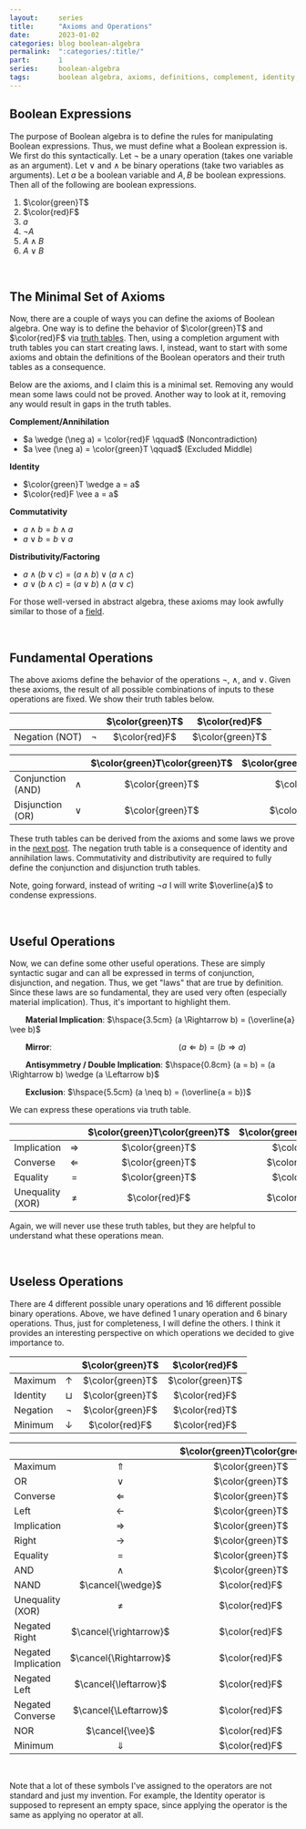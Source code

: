 ```yaml
---
layout:     series
title:      "Axioms and Operations"
date:       2023-01-02
categories: blog boolean-algebra
permalink:  ":categories/:title/"
part:       1
series:     boolean-algebra
tags:       boolean algebra, axioms, definitions, complement, identity, commutativity, distributivity
---
```


## Boolean Expressions

The purpose of Boolean algebra is to define the rules for manipulating Boolean expressions. Thus, we must define what a Boolean expression is. We first do this syntactically. Let $\neg$ be a unary operation (takes one variable as an argument). Let $\vee$ and $\wedge$ be binary operations (take two variables as arguments). Let $a$ be a boolean variable and $A, B$ be boolean expressions. Then all of the following are boolean expressions.

1. $\color{green}T$ 
2. $\color{red}F$
3. $a$
4. $\neg A$
5. $A \wedge B$
6. $A \vee B$

<br>

## The Minimal Set of Axioms

Now, there are a couple of ways you can define the axioms of Boolean algebra. One way is to define the behavior of $\color{green}T$ and $\color{red}F$ via <a href="https://en.wikipedia.org/wiki/Truth_table" target="_blank">truth tables</a>. Then, using a completion argument with truth tables you can start creating laws. I, instead, want to start with some axioms and obtain the definitions of the Boolean operators and their truth tables as a consequence. 

Below are the axioms, and I claim this is a minimal set. Removing any would mean some laws could not be proved. Another way to look at it, removing any would result in gaps in the truth tables.

**Complement/Annihilation**
  * $a \wedge (\neg a) = \color{red}F \qquad$ (Noncontradiction)
  * $a \vee (\neg a) = \color{green}T \qquad$ (Excluded Middle)

**Identity**
  * $\color{green}T \wedge a = a$
  * $\color{red}F \vee a = a$

**Commutativity**
  * $a \wedge b = b \wedge a$
  * $a \vee b = b \vee a$

**Distributivity/Factoring**
  * $a \wedge (b \vee c) = (a \wedge b) \vee (a \wedge c)$
  * $a \vee (b \wedge c) = (a \vee b) \wedge (a \vee c)$


For those well-versed in abstract algebra, these axioms may look awfully similar to those of a <a href="http://people.reed.edu/~mayer/math112.html/html1/node16.html" target="_blank">field</a>.

<br>

## Fundamental Operations

The above axioms define the behavior of the operations $\neg$, $\wedge$, and $\vee$. Given these axioms, the result of all possible combinations of inputs to these operations are fixed. We show their truth tables below.

|                |        | $\color{green}T$ | $\color{red}F$   |
|----------------|:------:|:----------------:|:----------------:|
| Negation (NOT) | $\neg$ | $\color{red}F$   | $\color{green}T$ |

|                   |          | $\color{green}T\color{green}T$ | $\color{green}T\color{red}F$ | $\color{red}F\color{green}T$ | $\color{red}F\color{red}F$ |
|-------------------|:--------:|:------------------------------:|:----------------------------:|:----------------------------:|:--------------------------:|
| Conjunction (AND) | $\wedge$ | $\color{green}T$               | $\color{red}F$               | $\color{red}F$               | $\color{red}F$             |
| Disjunction (OR)  | $\vee$   | $\color{green}T$               | $\color{green}T$             | $\color{green}T$             | $\color{red}F$             |

These truth tables can be derived from the axioms and some laws we prove in the [next post](/blog/boolean-algebra/miscellaneous-simple-relations). The negation truth table is a consequence of identity and annihilation laws. Commutativity and distributivity are required to fully define the conjunction and disjunction truth tables.

Note, going forward, instead of writing $\neg a$ I will write $\overline{a}$ to condense expressions.

<br>

## Useful Operations

Now, we can define some other useful operations. These are simply syntactic sugar and can all be expressed in terms of conjunction, disjunction, and negation. Thus, we get "laws" that are true by definition. Since these laws are so fundamental, they are used very often (especially material implication). Thus, it's important to highlight them.

&emsp;&emsp;**Material Implication**: $\hspace{3.5cm} (a \Rightarrow b) = (\overline{a} \vee b)$

&emsp;&emsp;**Mirror**: $\hspace{6cm} (a \Leftarrow b) = (b \Rightarrow a)$

&emsp;&emsp;**Antisymmetry / Double Implication**: $\hspace{0.8cm} (a = b) = (a \Rightarrow b) \wedge (a \Leftarrow b)$

&emsp;&emsp;**Exclusion**: $\hspace{5.5cm} (a \neq b) = (\overline{a = b})$

We can express these operations via truth table.

|                   |                 | $\color{green}T\color{green}T$ | $\color{green}T\color{red}F$ | $\color{red}F\color{green}T$ | $\color{red}F\color{red}F$ |
|-------------------|:---------------:|:------------------------------:|:----------------------------:|:----------------------------:|:--------------------------:|
| Implication       | $\Rightarrow$   | $\color{green}T$               | $\color{red}F$               | $\color{green}T$             | $\color{green}T$           |
| Converse          | $\Leftarrow$    | $\color{green}T$               | $\color{green}T$             | $\color{red}F$               | $\color{green}T$           |
| Equality          | $=$             | $\color{green}T$               | $\color{red}F$               | $\color{red}F$               | $\color{green}T$           |
| Unequality (XOR)  | $\neq$          | $\color{red}F$                 | $\color{green}T$             | $\color{green}T$             | $\color{red}F$             |

Again, we will never use these truth tables, but they are helpful to understand what these operations mean. 

<br>

## Useless Operations

There are $4$ different possible unary operations and $16$ different possible binary operations. Above, we have defined $1$ unary operation and $6$ binary operations. Thus, just for completeness, I will define the others. I think it provides an interesting perspective on which operations we decided to give importance to.

|                 |                 | $\color{green}T$  | $\color{red}F$    |
|-----------------|:---------------:|:-----------------:|:-----------------:|
| Maximum         | $\uparrow$      | $\color{green}T$  | $\color{green}T$  |
| Identity        | $\sqcup$        | $\color{green}T$  | $\color{red}F$    |
| Negation        | $\neg$          | $\color{green}F$  | $\color{red}T$    |
| Minimum         | $\downarrow$    | $\color{red}F$    | $\color{red}F$    |


|                     |                         | $\color{green}T\color{green}T$ | $\color{green}T\color{red}F$ | $\color{red}F\color{green}T$ | $\color{red}F\color{red}F$ |
|---------------------|:-----------------------:|:------------------------------:|:----------------------------:|:----------------------------:|:--------------------------:|
| Maximum             | $\Uparrow$              | $\color{green}T$ | $\color{green}T$ | $\color{green}T$ | $\color{green}T$ |
| OR                  | $\vee$                  | $\color{green}T$ | $\color{green}T$ | $\color{green}T$ | $\color{red}F$   |
| Converse            | $\Leftarrow$            | $\color{green}T$ | $\color{green}T$ | $\color{red}F$   | $\color{green}T$ | 
| Left                | $\leftarrow$            | $\color{green}T$ | $\color{green}T$ | $\color{red}F$   | $\color{red}F$   |
| Implication         | $\Rightarrow$           | $\color{green}T$ | $\color{red}F$   | $\color{green}T$ | $\color{green}T$ |
| Right               | $\rightarrow$           | $\color{green}T$ | $\color{red}F$   | $\color{green}T$ | $\color{red}F$   |
| Equality            | $=$                     | $\color{green}T$ | $\color{red}F$   | $\color{red}F$   | $\color{green}T$ | 
| AND                 | $\wedge$                | $\color{green}T$ | $\color{red}F$   | $\color{red}F$   | $\color{red}F$   |
| NAND                | $\cancel{\wedge}$       | $\color{red}F$   | $\color{green}T$ | $\color{green}T$ | $\color{green}T$ |
| Unequality (XOR)    | $\neq$                  | $\color{red}F$   | $\color{green}T$ | $\color{green}T$ | $\color{red}F$   |
| Negated Right       | $\cancel{\rightarrow}$  | $\color{red}F$   | $\color{green}T$ | $\color{red}F$   | $\color{green}T$ | 
| Negated Implication | $\cancel{\Rightarrow}$  | $\color{red}F$   | $\color{green}T$ | $\color{red}F$   | $\color{red}F$   |
| Negated Left        | $\cancel{\leftarrow}$   | $\color{red}F$   | $\color{red}F$   | $\color{green}T$ | $\color{green}T$ |
| Negated Converse    | $\cancel{\Leftarrow}$   | $\color{red}F$   | $\color{red}F$   | $\color{green}T$ | $\color{red}F$   |
| NOR                 | $\cancel{\vee}$         | $\color{red}F$   | $\color{red}F$   | $\color{red}F$   | $\color{green}T$ | 
| Minimum             | $\Downarrow$            | $\color{red}F$   | $\color{red}F$   | $\color{red}F$   | $\color{red}F$   |

<br>

Note that a lot of these symbols I've assigned to the operators are not standard and just my invention. For example, the Identity operator is supposed to represent an empty space, since applying the operator is the same as applying no operator at all.